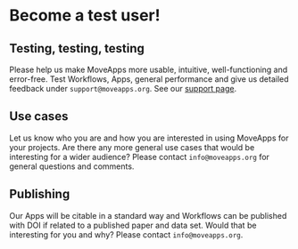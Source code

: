 # Become a test user!

## Testing, testing, testing
Please help us make MoveApps more usable, intuitive, well-functioning and error-free. Test  Workflows, Apps, general performance and give us detailed feedback under `support@moveapps.org`. See our [support page](support.md).

## Use cases
Let us know who you are and how you are interested in using MoveApps for your projects. Are there any more general use cases that would be interesting for a wider audience? Please contact `info@moveapps.org` for general questions and comments.

## Publishing
Our Apps will be citable in a standard way and Workflows can be published  with DOI if related to a published paper and data set. Would that be interesting for you and why? Please contact `info@moveapps.org`.